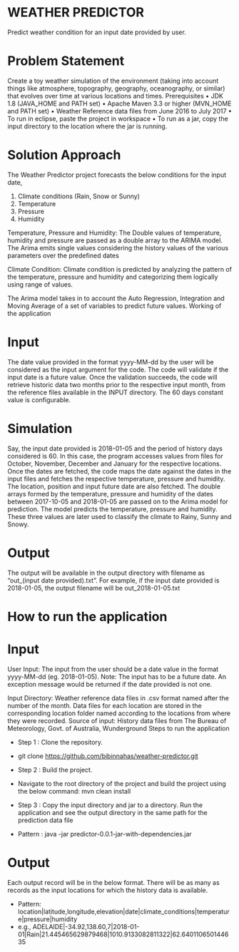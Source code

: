 # WEATHER PREDICTOR
Predict weather condition for an input date provided by user.

# Problem Statement
Create a toy weather simulation of the environment (taking into account things like atmosphere, topography, geography, oceanography, or similar) that evolves over time at various locations and times. 
Prerequisites
•	JDK 1.8 (JAVA_HOME and PATH set)
•	Apache Maven 3.3 or higher (MVN_HOME and PATH set)
•	Weather Reference data files from June 2016 to July 2017
•	To run in eclipse, paste the project in workspace
•	To run as a jar, copy the input directory to the location where the jar is running.

# Solution Approach
The Weather Predictor project forecasts the below conditions for the input date, 
1.	Climate conditions (Rain, Snow or Sunny)
2.	Temperature
3.	Pressure
4.	Humidity

Temperature, Pressure and Humidity: The Double values of temperature, humidity and pressure are passed as a double array to the ARIMA model. The Arima emits single values considering the history values of the various parameters over the predefined dates

Climate Condition:  Climate condition is predicted by analyzing the pattern of the temperature, pressure and humidity and categorizing them logically using range of values. 

The Arima model takes in to account the Auto Regression, Integration and Moving Average of a set of variables to predict future values.
Working of the application

# Input
The date value provided in the format yyyy-MM-dd by the user will be considered as the input argument for the code. The code will validate if the input date is a future value. 
Once the validation succeeds, the code will retrieve historic data two months prior to the respective input month, from the reference files available in the INPUT directory. The 60 days constant value is configurable. 

# Simulation
Say, the input date provided is 2018-01-05 and the period of history days considered is 60. In this case, the program accesses values from files for October, November, December and January for the respective locations. Once the dates are fetched, the code maps the date against the dates in the input files and fetches the respective temperature, pressure and humidity. The location, position and input future date are also fetched. The double arrays formed by the temperature, pressure and humidity of the dates between 2017-10-05 and 2018-01-05 are passed on to the Arima model for prediction. The model predicts the temperature, pressure and humidity. These three values are later used to classify the climate to Rainy, Sunny and Snowy.

# Output
The output will be available in the output directory with filename as “out_(input date provided).txt”. For example, if the input date provided is 2018-01-05, the output filename will be out_2018-01-05.txt

# How to run the application
# Input
User Input: The input from the user should be a date value in the format yyyy-MM-dd (eg. 2018-01-05). 
Note: The input has to be a future date. An exception message would be returned if the date provided is not one.

Input Directory: Weather reference data files in .csv format named after the number of the month. Data files for each location are stored in the corresponding location folder named according to the locations from where they were recorded. 
Source of input: History data files from The Bureau of Meteorology, Govt. of Australia, Wunderground
Steps to run the application

- Step 1 : Clone the repository.
- git clone https://github.com/bibinnahas/weather-predictor.git

- Step 2 : Build the project.
- Navigate to the root directory of the project and build the project using the below command:
  mvn clean install

- Step 3 : Copy the input directory and jar to a directory. Run the application and see the output directory in the same path for the     prediction data file
 
- Pattern : java -jar predictor-0.0.1-jar-with-dependencies.jar

# Output
Each output record will be in the below format. There will be as many as records as the input locations for which the history data is available.
- Pattern: location|latitude,longitude,elevation|date|climate_conditions|temperature|pressure|humidity
- e.g., ADELAIDE|-34.92,138.60,7|2018-01-01|Rain|21.445465629879468|1010.9133082811322|62.640110650144635

